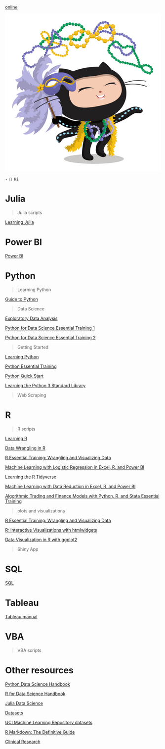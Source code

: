 [online](https://icimaciej.github.io/online/)

![image](https://raw.githubusercontent.com/icimaciej/scripts/main/image.png)

```
- 👋 Hi
```

# Julia

> Julia scripts

[Learning Julia](https://icimaciej.github.io/scripts/jl%20Julia%20Essential%20Training.html)

# Power BI

[Power BI](https://icimaciej.github.io/scripts/Power%20BI.pdf)

# Python

> Learning Python

[Guide to Python](https://icimaciej.github.io/scripts/py%20w3schools.html)

> Data Science

[Exploratory Data Analysis](https://icimaciej.github.io/scripts/py%20ExploratoryDataAnalysis.html)

[Python for Data Science Essential Training 1](https://icimaciej.github.io/scripts/py%2021%20Python%20Essential%20Training%20Part%201.html)

[Python for Data Science Essential Training 2](https://icimaciej.github.io/scripts/py%2022%20Python%20Essential%20Training%20Part%202.html)

> Getting Started

[Learning Python](https://icimaciej.github.io/scripts/py%200001%20learning-python.html)

[Python Essential Training](https://icimaciej.github.io/scripts/py%200003%20Python%20Essential%20Training.html)

[Python Quick Start](https://icimaciej.github.io/scripts/py%200004%20Python%20Quick%20Start.html)

[Learning the Python 3 Standard Library](https://icimaciej.github.io/scripts/py%200006%20Learning%20the%20Python%203%20Standard%20Library.html)

> Web Scraping

# R

> R scripts

[Learning R](https://icimaciej.github.io/scripts/r%2001%20Learning%20R.html)

[Data Wrangling in R](https://icimaciej.github.io/scripts/r%2003%20Data%20Wrangling%20in%20R.html)

[R Essential Training: Wrangling and Visualizing Data](https://icimaciej.github.io/scripts/r%2004%20R%20Essential%20Training%20Wrangling%20and%20Visualizing%20Data.html)

[Machine Learning with Logistic Regression in Excel, R, and Power BI](https://icimaciej.github.io/scripts/r%2007%20Machine%20Learning%20with%20Logistic%20Regression%20in%20Excel%2C%20R%2C%20and%20Power%20BI.html)

[Learning the R Tidyverse](https://icimaciej.github.io/scripts/r%2009%20Learning%20the%20R%20Tidyverse.html)

[Machine Learning with Data Reduction in Excel, R, and Power BI](https://icimaciej.github.io/scripts/r%2010%20Machine%20Learning%20with%20Data%20Reduction%20in%20Excel%2C%20R%2C%20and%20Power%20BI.html)

[Algorithmic Trading and Finance Models with Python, R, and Stata Essential Training](https://icimaciej.github.io/scripts/r%2017%20Algorithmic%20Trading%20and%20Finance%20Models%20with%20Python%2C%20R%2C%20and%20Stata%20Essential%20Training.html)

> plots and visualizations

[R Essential Training: Wrangling and Visualizing Data](https://icimaciej.github.io/scripts/r%2004%20plots%20R%20Essential%20Training%20Wrangling%20and%20Visualizing%20Data.html)

[R: Interactive Visualizations with htmlwidgets](https://icimaciej.github.io/scripts/r%2012%20plots%20R%20Interactive%20Visualizations%20with%20htmlwidgets.html)

[Data Visualization in R with ggplot2](https://icimaciej.github.io/scripts/r%2013%20plots%20Data%20Visualization%20in%20R%20with%20ggplot2.html)

> Shiny App

# SQL

[SQL](https://icimaciej.github.io/scripts/SQL.pdf)

# Tableau

[Tableau manual](https://icimaciej.github.io/scripts/Tableau.pdf)

# VBA

> VBA scripts

# Other resources

[Python Data Science Handbook](https://jakevdp.github.io/PythonDataScienceHandbook/)

[R for Data Science Handbook](https://r4ds.had.co.nz/index.html)

[Julia Data Science](https://juliadatascience.io/juliadatascience.pdf)

[Datasets](https://icimaciej.github.io/scripts/datasets.html)

[UCI Machine Learning Repository datasets](https://archive.ics.uci.edu/ml/datasets.php)

[R Markdown: The Definitive Guide](https://bookdown.org/yihui/rmarkdown/)

[Clinical Research](https://icimaciej.github.io/scripts/py%20Clinical%20Research.html)
